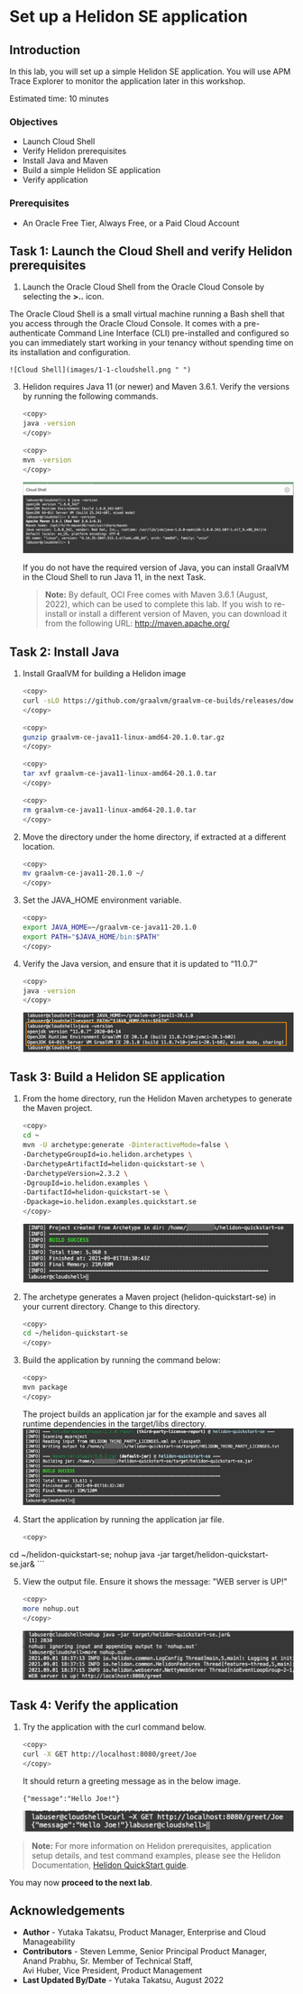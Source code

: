 # Set up a Helidon SE application

## Introduction

In this lab, you will set up a simple Helidon SE application. You will use APM Trace Explorer to monitor the application later in this workshop.

Estimated time: 10 minutes

### Objectives

* Launch Cloud Shell
*	Verify Helidon prerequisites
*	Install Java and Maven
*	Build a simple Helidon SE application
*	Verify application


### Prerequisites

* An Oracle Free Tier, Always Free, or a Paid Cloud Account


## Task 1: Launch the Cloud Shell and verify Helidon prerequisites

1. Launch the Oracle Cloud Shell from the Oracle Cloud Console by selecting the **>..** icon.  <br/>

  The Oracle Cloud Shell is a small virtual machine running a Bash shell that you access through the Oracle Cloud Console. It comes with a pre-authenticate Command Line Interface (CLI) pre-installed and configured so you can immediately start working in your tenancy without spending time on its installation and configuration.

	![Cloud Shell](images/1-1-cloudshell.png " ")
3. Helidon requires Java 11 (or newer) and Maven 3.6.1. Verify the versions by running the following commands.

	``` bash
	<copy>
	java -version
	</copy>
	```
	``` bash
	<copy>
	mvn -version
	</copy>
	```

  	![Cloud Shell](images/01-01-cloudshell.png " ")

	If you do not have the required version of Java, you can install GraalVM in the Cloud Shell to run Java 11, in the next Task.

    >**Note:** By default, OCI Free comes with Maven 3.6.1 (August, 2022), which can be used to complete this lab. If you wish to re-install or install a different version of Maven, you can download it from the following URL: http://maven.apache.org/


## Task 2: Install Java

1.	Install GraalVM for building a Helidon image


	``` bash
	<copy>
	curl -sLO https://github.com/graalvm/graalvm-ce-builds/releases/download/vm-20.1.0/graalvm-ce-java11-linux-amd64-20.1.0.tar.gz
	</copy>
	```
	``` bash
	<copy>
	gunzip graalvm-ce-java11-linux-amd64-20.1.0.tar.gz
	</copy>
	```
	``` bash
	<copy>
	tar xvf graalvm-ce-java11-linux-amd64-20.1.0.tar
	</copy>
	```
	``` bash
	<copy>
	rm graalvm-ce-java11-linux-amd64-20.1.0.tar
	</copy>
	```
2. Move the directory under the home directory, if extracted at a different location.
	``` bash
	<copy>
	mv graalvm-ce-java11-20.1.0 ~/
	</copy>
	```
3. Set the JAVA_HOME environment variable.
	``` bash
	<copy>
	export JAVA_HOME=~/graalvm-ce-java11-20.1.0
	export PATH="$JAVA_HOME/bin:$PATH"
	</copy>
	```

2. Verify the Java version, and ensure that it is updated to “11.0.7”

	``` bash
	<copy>
	java -version
	</copy>
	```
	![Cloud Shell](images/2-1-java.png " ")


## Task 3:  Build a Helidon SE application

1.	From the home directory, run the Helidon Maven archetypes to generate the Maven project.
	``` bash
	<copy>
	cd ~
	mvn -U archetype:generate -DinteractiveMode=false \
    -DarchetypeGroupId=io.helidon.archetypes \
    -DarchetypeArtifactId=helidon-quickstart-se \
    -DarchetypeVersion=2.3.2 \
    -DgroupId=io.helidon.examples \
    -DartifactId=helidon-quickstart-se \
    -Dpackage=io.helidon.examples.quickstart.se
	</copy>
	```
	![Cloud Shell](images/3-1-helidon.png " ")


2.	The archetype generates a Maven project (helidon-quickstart-se) in your current directory. Change to this directory.
	``` bash
	<copy>
	cd ~/helidon-quickstart-se
	</copy>
	```
3.	Build the application by running the command below:
	``` bash
	<copy>
	mvn package
	</copy>
	```
	The project builds an application jar for the example and saves all runtime dependencies in the target/libs directory.
	![Cloud Shell](images/3-2-helidon.png " ")

4.	Start the application by running the application jar file.
	``` bash
	<copy>
  cd ~/helidon-quickstart-se;
	nohup java -jar target/helidon-quickstart-se.jar&
	</copy>
	```


5. View the output file. Ensure it shows the message: "WEB server is UP!"
	``` bash
	<copy>
	more nohup.out
	</copy>
	```
	![Cloud Shell](images/3-3-helidon.png " ")


## Task 4: Verify the application

1.	Try the application with the curl command below.
	``` bash
	<copy>
	curl -X GET http://localhost:8080/greet/Joe
	</copy>
	```
	It should return a greeting message as in the below image.

		{"message":"Hello Joe!"}

	![Cloud Shell](images/4-1-helidon.png " ")

>**Note:** For more information on Helidon prerequisites, application setup details, and test command examples, please see the Helidon Documentation, [Helidon QuickStart guide](https://helidon.io/docs/latest/#/se/guides/02_quickstart).



You may now **proceed to the next lab**.

## Acknowledgements

- **Author** - Yutaka Takatsu, Product Manager, Enterprise and Cloud Manageability
- **Contributors** - Steven Lemme, Senior Principal Product Manager,    
Anand Prabhu, Sr. Member of Technical Staff,  
Avi Huber, Vice President, Product Management
- **Last Updated By/Date** - Yutaka Takatsu, August 2022
